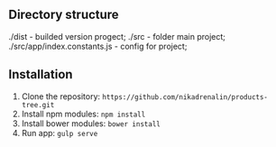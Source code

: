 
## Directory structure
	
./dist - builded version progect;
./src - folder main project;
./src/app/index.constants.js - config for project;

## Installation

1. Clone the repository: `https://github.com/nikadrenalin/products-tree.git` 
2. Install npm modules: `npm install`
3. Install bower modules: `bower install`
4. Run app: `gulp serve`
